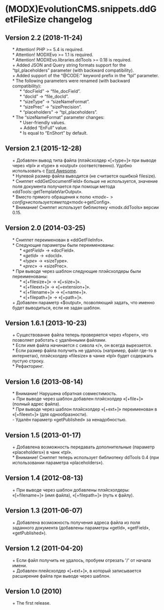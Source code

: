 # (MODX)EvolutionCMS.snippets.ddGetFileSize changelog

## Version 2.2 (2018-11-24)
* \* Attention! PHP >= 5.4 is required.
* \* Attention! MODXEvo >= 1.1 is required.
* \* Attention! MODXEvo.libraries.ddTools >= 0.18 is required.
* \+ Added JSON and Query string formats support for the “tpl_placeholders” parameter (with backward compatibility).
* \+ Added support of the “@CODE:” keyword prefix in the “tpl” parameter.
* \* The following parameters were renamed (with backward compatibility):
	* \* “docField” → “file_docField”.
	* \* “docId” → “file_docId”.
	* \* “sizeType” → “sizeNameFormat”.
	* \* “sizePrec” → “sizePrecision”.
	* \* “placeholders” → “tpl_placeholders”.
* \* The “sizeNameFormat” parameter changes:
	* \* User-friendly values.
	* \+ Added “EnFull” value.
	* \* Is equal to “EnShort” by default.

## Version 2.1 (2015-12-28)
* \+ Добавлен вывод типа файла (плэйсхолдер «[+type+]» при выводе через «tpl» и «type» в «output» соответственно). Удобно использовать с [Font Awesome](http://fontawesome.io/).
* \* Нулевой размер файла выводится (не считается ошибкой filesize).
* \* Сниппет «ddGetDocumentField» больше не используется, значение поля документа получается при помощи метода «ddTools::getTemplateVarOutput».
* \* Вместо прямого обращения к полю «$modx->config» используется метод «$modx->getConfig».
* \* Внимание! Сниппет использует библиотеку «modx.ddTools» версии 0.15.

## Version 2.0 (2014-03-25)
* \* Сниппет переименован в «ddGetFileInfo».
* \* Следующие параметры были переименованы:
	* \* «$getField» → «$docField».
	* \* «$getId» → «$docId».
	* \* «$type» → «$sizeType».
	* \* «$prec» → «$sizePrec».
* \* При выводе через шаблон следующие плэйсхолдеры были переименованы:
	* \* «[+filesize+]» → «[+size+]».
	* \* «[+fileext+]» → «[+extension+]».
	* \* «[+filename+]» → «[+name+]».
	* \* «[+filepath+]» → «[+path+]».
* \+ Добавлен параметр «$output», позволяющий задать, что именно будет выводиться, если не задан шаблон.

## Version 1.6.1 (2013-10-23)
* \+ Существование файла теперь проверяется через «fopen», что позволяет работать с удалёнными файлами.
* \* Если имя файла начинается с сивола «/», он всегда вырезается.
* \* Если размер файла получить не удалось (например, файл где-то в интернетах), плэйсхолдер «filesize» в чанке «tpl» будет содержать пустую строку.
* \* Рефакторинг.

## Version 1.6 (2013-08-14)
* \* Внимание! Нарушена обратная совместимость.
* \+ При выводе через шаблон добавлен плэйсхолдер «[+file+]» (полный адрес файла).
* \* При выводе через шаблон плэйсхолдер «[+ext+]» переименован в «[+fileext+]» (для однообразности).
* \- Удалён параметр «getPublished» за ненадобностью.

## Version 1.5 (2013-01-17)
* \+ Добавлена возможность передавать дополнительные (параметр «placeholders») в чанк «tpl».
* \* Внимание! Сниппет теперь использует библиотеку ddTools 0.4 (при использовании параметра «placeholders»).

## Version 1.4 (2012-08-13)
* \+ При выводе через шаблон добавлены плэйсхолдеры: «[+filename+]» (имя файла), «[+filepath+]» (путь к файлу).

## Version 1.3 (2011-06-07)
* \+ Добавлена возможность получения адреса файла из поля заданного документа (добавлены параметры «getId», «getField», «getPublished»).

## Version 1.2 (2011-04-20)
* \+ Если файл получить не удалось, пробуем отрезать '/' от начала имени.
* \+ Добавлен плейсхолдер «[+ext+]», в который записывается расширение файла при выводе через шаблон.

## Version 1.0 (2010)
* \+ The first release.

<style>ul{list-style:none;}</style>